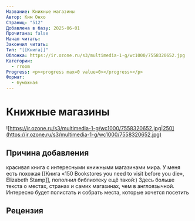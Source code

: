 ```yaml
---
Название: Книжные магазины
Автор: Ким Онхо
Страниц: "512"
Добавлена в базу: 2025-06-01
Прочитана: false
Начал читать: 
Закончил читать: 
Тип: "[[Книга]]"
Обложка: https://ir.ozone.ru/s3/multimedia-1-g/wc1000/7558320652.jpg
Категории:
  - rroom
Progress: <p><progress max=0 value=0></progress></p>
Формат:
  - бумажная
---
```

# Книжные магазины

![https://ir.ozone.ru/s3/multimedia-1-g/wc1000/7558320652.jpg|250](https://ir.ozone.ru/s3/multimedia-1-g/wc1000/7558320652.jpg)

## Причина добавления

красивая книга с интересными книжными магазинами мира. У меня есть похожая [[Книга «150 Bookstores you need to visit before you die», Elizabeth Stamp]], пополнил библиотеку ещё такой:) Здесь больше текста о местах, странах и самих магазинах, чем в англоязычной. Интересно будет полистать и собрать места, которые хочется посетить
## Рецензия
